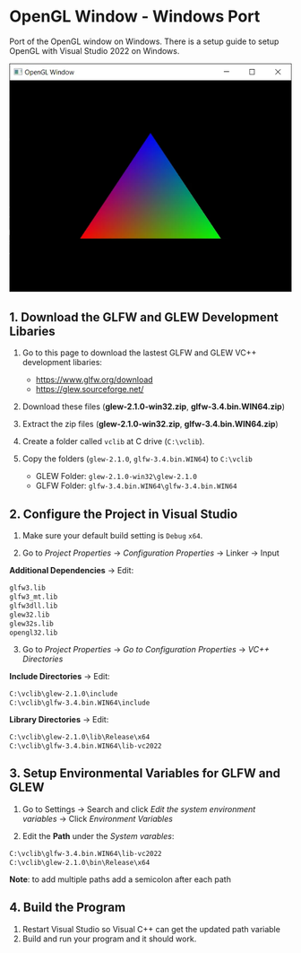 # OpenGL Window - Windows Port
Port of the OpenGL window on Windows. There is a setup guide to setup OpenGL with Visual Studio 2022 on Windows.

![OpengGL Window](./screenshots/opengl_window.webp)

## 1. Download the GLFW and GLEW Development Libaries
1. Go to this page to download the lastest GLFW and GLEW VC++ development libaries:
    - https://www.glfw.org/download
    - https://glew.sourceforge.net/

2. Download these files (**glew-2.1.0-win32.zip**, **glfw-3.4.bin.WIN64.zip**)

2. Extract the zip files (**glew-2.1.0-win32.zip**, **glfw-3.4.bin.WIN64.zip**)

3. Create a folder called `vclib` at C drive (`C:\vclib`).

4. Copy the folders (`glew-2.1.0`, `glfw-3.4.bin.WIN64`) to `C:\vclib`
    - GLEW Folder: `glew-2.1.0-win32\glew-2.1.0`
    - GLFW Folder: `glfw-3.4.bin.WIN64\glfw-3.4.bin.WIN64`

## 2. Configure the Project in Visual Studio 

1. Make sure your default build setting is `Debug` `x64`.

2. Go to *Project Properties* -> *Configuration Properties* -> Linker -> Input 

**Additional Dependencies** -> Edit:
```
glfw3.lib
glfw3_mt.lib
glfw3dll.lib
glew32.lib
glew32s.lib
opengl32.lib
```

3. Go to *Project Properties* -> *Go to Configuration Properties* -> *VC++ Directories*

**Include Directories** -> Edit:
```
C:\vclib\glew-2.1.0\include
C:\vclib\glfw-3.4.bin.WIN64\include
```

**Library Directories** -> Edit:
```
C:\vclib\glew-2.1.0\lib\Release\x64
C:\vclib\glfw-3.4.bin.WIN64\lib-vc2022
```

## 3. Setup Environmental Variables for GLFW and GLEW
1. Go to Settings -> Search and click *Edit the system environment variables* -> Click *Environment Variables*

2. Edit the **Path** under the *System varables*:
```
C:\vclib\glfw-3.4.bin.WIN64\lib-vc2022
C:\vclib\glew-2.1.0\bin\Release\x64
```

**Note**: to add multiple paths add a semicolon after each path

## 4. Build the Program
1. Restart Visual Studio so Visual C++ can get the updated path variable
2. Build and run your program and it should work.


